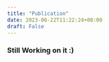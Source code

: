 ```yaml
---
title: "Publication"
date: 2023-06-22T11:22:24+08:00
draft: False
---
```


### Still Working on it :)